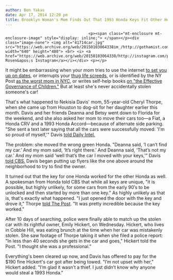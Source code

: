 ```yaml
---
author: Ben Yakas
date: Apr 17, 2014 12:20 pm
title: Brooklyn Woman's Mom Finds Out That 1993 Honda Keys Fit Other Hondas
---
```


	
										<p><span class="mt-enclosure mt-enclosure-image" style="display: inline;"> </span></p><div class="image-none"> <img alt="41714car.jpg" src="https://web.archive.org/web/20150103064338im_/http://gothamist.com/attachments/byakas/41714car.jpg" width="640" height="480"> <br> <i> <a href="https://web.archive.org/web/20150103064338/http://instagram.com/p/m2wAs5GxCd/">Jody Rosen&apos;s Instagram</a></i></div> <p></p>

<p>It might be embarrassing when your mom tries to use the internet <a href="https://web.archive.org/web/20150103064338/http://gothamist.com/2010/07/13/overbearing_mom_uses_internet_to_be.php">to set you up on dates</a>, or interrupts your <a href="https://web.archive.org/web/20150103064338/http://gothamist.com/2011/09/16/video_living_the_thug_lifeuntil_mom.php">thug life screeds</a>, or is identified by the NY Post <a href="https://web.archive.org/web/20150103064338/http://gothamist.com/2013/01/20/the_ny_post_thinks_this_lady_is_the.php">as the worst mom in NYC</a>, or writes self-help books <a href="https://web.archive.org/web/20150103064338/http://gothamist.com/2013/04/06/machiavelli_mom_seeks_to_unseat_tig.php">on &quot;the Effective Governance of Children.&quot;</a> But at least she&apos;s never accidentally stolen someone&apos;s car! </p>

<p>That&apos;s what happened to Nekisia Davis&apos; mom, 55-year-old Cheryl Thorpe, when she came up from Houston to dog-sit for her daughter earlier this month. Davis and her friends Deanna and Betsy went down to Florida for the weekend, and she also asked her mom to move their cars too&#x2014;a Fiat, a Honda CRV and a 1993 Honda &#xAD;Accord&#x2014;because of alternate side parking. &quot;She sent a text later saying that all the cars were successfully moved: &apos;I&apos;m so proud of myself,&apos;&quot; Davis <a href="https://web.archive.org/web/20150103064338/http://nymag.com/daily/intelligencer/2014/04/brooklyn-womans-mom-accidentally-steals-car.html">told Daily Intel.</a></p>

<p>The problem: she moved the wrong green Honda. &quot;Deanna said, &#x2018;I can&#x2019;t find my car.&#x2019; And my mom said, &#x2018;It&#x2019;s right there.&#x2019; And Deanna said, &#x2018;That&#x2019;s not my car.&#x2019; And my mom said &#x2018;well that&#x2019;s the car I moved with your keys,&#x2019;&#x201D; Davis <a href="https://web.archive.org/web/20150103064338/http://newyork.cbslocal.com/2014/04/16/2-cars-1-key-woman-accidentally-steals-honda-in-brooklyn/">told CBS.</a> Davis began putting up flyers like the one above around the neighborhood to try to find the owner.</p>

<p>It turned out that the key for one Honda worked for the other Honda as well. A spokesman from Honda told CBS that while all keys are unique, &quot;it is possible, but highly unlikely, for some cars from the early 90&#x2032;s to be unlocked and then started by more than one key.&quot; As highly unlikely as that is, that&apos;s exactly what happened. &quot;I just opened the door with the key and drove it,&quot; Thorpe <a href="https://web.archive.org/web/20150103064338/http://nypost.com/2014/04/16/mom-accidentally-steals-a-car/">told The Post</a>. &quot;It was pretty incredible because the key worked.&quot;</p>

<p>After 10 days of searching, police were finally able to match up the stolen car with its rightful owner, Emily Hickert, on Wednesday. Hickert, who lives in Cobble Hill, was eating brunch at the time when her car was mistakenly stolen. She saw footage of Thorpe taking it when she filed a police report: &quot;In less than 40 seconds she gets in the car and goes,&quot; Hickert told the Post. &quot;I thought she was a professional.&quot;</p>

<p>Everything&apos;s been cleared up now, and Davis has offered to pay for the $190 fine Hickert&apos;s car got after being towed. &quot;I&#x2019;m not upset with her,&quot; Hickert added. &quot;I&#x2019;m glad it wasn&#x2019;t a thief. I just didn&#x2019;t know why anyone would steal a 1993 Honda.&quot;</p>					
										
									
				